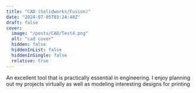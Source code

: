 ```yaml
---
title: "CAD (Solidworks/Fusion)"
date: "2024-07-05T03:24:40Z"
draft: false
cover:
  image: "/posts/CAD/Test4.png"
  alt: "cad cover"
  hidden: false
  hiddenInList: false
  hiddenInSingle: false
  relative: true
---
```


An excellent tool that is practically essential in engineering. I enjoy planning out my projects virtually as well as modeling interesting designs for printing

